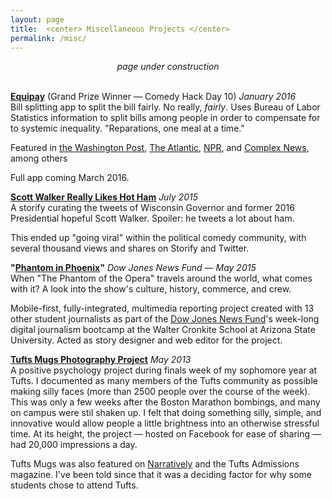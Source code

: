 ```yaml
---
layout: page
title:  <center> Miscellaneous Projects </center>
permalink: /misc/
---
```


<center><i>page under construction</i></center>  
<br>

**[Equipay](http://www.comedyhackday.org/demosmade/2016/1/28/equipay)** (Grand Prize Winner — Comedy Hack Day 10) *January 2016*   
Bill splitting app to split the bill fairly. No really, *fairly*. Uses Bureau of Labor Statistics information to split bills among people in order to compensate for to systemic inequality. "Reparations, one meal at a time."   

Featured in [the Washington Post](https://www.washingtonpost.com/news/wonk/wp/2016/02/08/the-fairest-and-funniest-way-to-split-the-dinner-bill/), [The Atlantic](http://www.theatlantic.com/notes/2016/02/want-to-pay-reparations-in-your-own-life-theres-an-app-for-that/460281/), [NPR](https://twitter.com/planetmoney/status/695708303180099584), and [Complex News](http://www.complex.com/life/2016/02/pay-reparations-with-equipay-the-app-that-splits-bills-according-to-privilege), among others   

Full app coming March 2016.  

**[Scott Walker Really Likes Hot Ham](https://storify.com/GrahamStarr/scott-walker-really-likes-hot-ham)**  *July 2015*  
  A storify curating the tweets of Wisconsin Governor and former 2016 Presidential hopeful Scott Walker. Spoiler: he tweets a lot about ham.

  This ended up "going viral" within the political comedy community, with several thousand views and shares on Storify and Twitter.  

**"[Phantom in Phoenix](http://djnf.atavist.com/)"** *Dow Jones News Fund — May 2015*  
  When "The Phantom of the Opera" travels around the world, what comes with it? A look into the show's culture, history, commerce, and crew.
  
  Mobile-first, fully-integrated, multimedia reporting project created with 13 other student journalists as part of the [Dow Jones News Fund](http://www.newsfund.org)'s week-long digital journalism bootcamp at the Walter Cronkite School at Arizona State University. Acted as story designer and web editor for the project.  

**[Tufts Mugs Photography Project](http://www.facebook.com/tuftsmugs)**  *May 2013*   
  A positive psychology project during finals week of my sophomore year at Tufts. I documented as many members of the Tufts community as possible making silly faces (more than 2500 people over the course of the week). This was only a few weeks after the Boston Marathon bombings, and many on campus were stil shaken up. I felt that doing something silly, simple, and innovative would allow people a little brightness into an otherwise stressful time. At its height, the project — hosted on Facebook for ease of sharing — had 20,000 impressions a day.

  Tufts Mugs was also featured on [Narratively](http://narrative.ly/stories/wipe-that-final-off-your-face/) and the Tufts Admissions magazine. I've been told since that it was a deciding factor for why some students chose to attend Tufts.  
